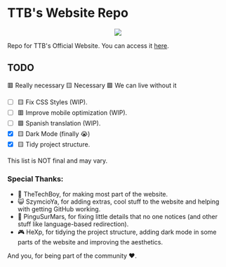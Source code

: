 # TTB's Website Repo
<p align="center">
  <img src="https://i.imgur.com/dkMZTH9.png">
</p>

Repo for TTB's Official Website. You can access it [here](https://thetechboy.net).

## TODO
🟥 Really necessary
🟨 Necessary
🟩 We can live without it

- [ ] 🟨 Fix CSS Styles (WIP).
- [ ] 🟥 Improve mobile optimization (WIP).
- [ ] 🟩 Spanish translation (WIP).
- [x] 🟨 Dark Mode (finally 😭)
- [x] 🟨 Tidy project structure.

This list is NOT final and may vary.

### Special Thanks:

- 📱 TheTechBoy, for making most part of the website.
- 😺 SzymcioYa, for adding extras, cool stuff to the website and helping with getting GitHub working.
- 🐧 PinguSurMars, for fixing little details that no one notices (and other stuff like language-based redirection).
- 🎮 HeXp, for tidying the project structure, adding dark mode in some parts of the website and improving the aesthetics.

And you, for being part of the community ❤️.
